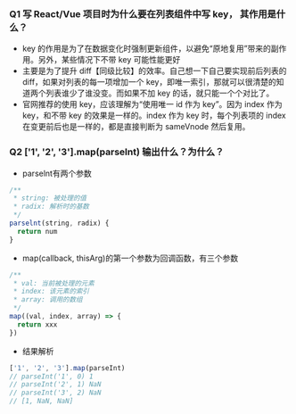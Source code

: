 ### Q1 写 React/Vue 项目时为什么要在列表组件中写 key， 其作用是什么？
- key 的作用是为了在数据变化时强制更新组件，以避免“原地复用”带来的副作用。另外，某些情况下不带 key 可能性能更好
- 主要是为了提升 diff【同级比较】的效率。自己想一下自己要实现前后列表的 diff，如果对列表的每一项增加一个 key，即唯一索引，那就可以很清楚的知道两个列表谁少了谁没变。而如果不加 key 的话，就只能一个个对比了。
- 官网推荐的使用 key，应该理解为“使用唯一 id 作为 key”。因为 index 作为 key，和不带 key 的效果是一样的。index 作为 key 时，每个列表项的 index 在变更前后也是一样的，都是直接判断为 sameVnode 然后复用。

### Q2 ['1', '2', '3'].map(parselnt) 输出什么？为什么？
- parselnt有两个参数
```js
/**
 * string: 被处理的值
 * radix: 解析时的基数
 */
parselnt(string, radix) {
  return num
}
```
- map(callback, thisArg)的第一个参数为回调函数，有三个参数
```js
/**
 * val: 当前被处理的元素
 * index: 该元素的索引
 * array: 调用的数组
 */
map((val, index, array) => {
  return xxx
})
```
- 结果解析
```js
['1', '2', '3'].map(parseInt)
// parseInt('1', 0) 1
// parseInt('2', 1) NaN
// parseInt('3', 2) NaN
// [1, NaN, NaN]
```